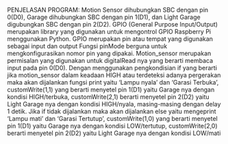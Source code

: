 PENJELASAN PROGRAM:
Motion Sensor dihubungkan SBC dengan pin 0(D0), Garage dihubungkan SBC dengan pin 1(D1), dan Light Garage digubungkan SBC dengan pin 2(D2). GPIO (General Purpose Input/Output) merupakan library yang digunakan untuk mengontrol GPIO Raspberry Pi menggunakan Python. GPIO merupakan pin atau tempat yang digunakan sebagai input dan output Fungsi pinMode berguna untuk mengkonfigurasikan nomor pin yang dipakai. Motion_sensor merupakan permisalan yang digunakan untuk digitalRead nya yang berarti membaca input pada pin 0(D0). Dengan menggunakan pengkondisian if yang berarti jika motion_sensor dalam keadaan HIGH atau terdeteksi adanya pergerakan maka akan dijalankan fungsi print yaitu ‘Lampu nyala’ dan ‘Garasi Terbuka’, customWrite(1,1) yang berarti menyetel pin 1(D1) yaitu Garage nya dengan kondisi HIGH/terbuka, customWrite(2,1) berarti menyetel pin 2(D2) yaitu Light Garage nya dengan kondisi HIGH/nyala, masing-masing dengan delay 1 detik. Jika if tidak dijalankan maka akan dijalankan else yaitu mengeprint ‘Lampu mati’ dan ‘Garasi Tertutup’, customWrite(1,0) yang berarti menyetel pin 1(D1) yaitu Garage nya dengan kondisi LOW/tertutup, customWrite(2,0) berarti menyetel pin 2(D2) yaitu Light Garage nya dengan kondisi LOW/mati
